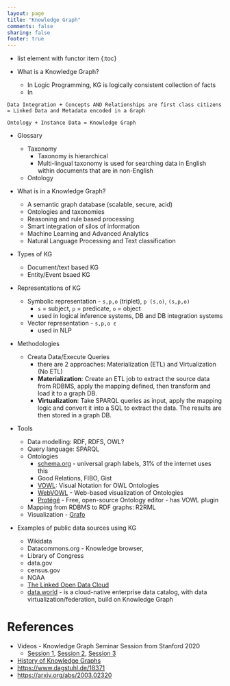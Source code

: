 ```yaml
---
layout: page
title: "Knowledge Graph"
comments: false
sharing: false
footer: true
---
```


* list element with functor item
{:toc}


* What is a Knowledge Graph?
    * In Logic Programming, KG is logically consistent collection of facts
    * In 

```
Data Integration + Concepts AND Relationships are first class citizens = Linked Data and Metadata encoded in a Graph
```

```
Ontology + Instance Data = Knowledge Graph
```
* Glossary
    * Taxonomy
        * Taxonomy is hierarchical
        * Multi-lingual taxonomy is used for searching data in English within documents that are in non-English 
    * Ontology

* What is in a Knowledge Graph?
    * A semantic graph database (scalable, secure, acid) 
    * Ontologies and taxonomies
    * Reasoning and rule based processing
    * Smart integration of silos of information
    * Machine Learning and Advanced Analytics
    * Natural Language Processing and Text classification
* Types of KG
    * Document/text based KG
    * Entity/Event bsaed KG
* Representations of KG
    * Symbolic representation - `s,p,o` (triplet), `p (s,o)`, `(s,p,o)`
        * `s` = subject, `p` = predicate, `o` = object
        * used in logical inference systems, DB and DB integration systems
    * Vector representation - `s,p,o ε `
        * used in NLP
* Methodologies
    * Creata Data/Execute Queries
        * there are 2 approaches: Materialization (ETL) and Virtualization (No ETL)
        * __Materialization__: Create an ETL job to extract the source data from RDBMS, apply the mapping defined, then transform and load it to a graph DB.
        * __Virtualization__: Take SPARQL queries as input, apply the mapping logic and convert it into a SQL to extract the data. The results are then stored in a graph DB.
* Tools
    * Data modelling: RDF, RDFS, OWL?
    * Query language: SPARQL
    * Ontologies
        * [schema.org](https://schema.org) - universal graph labels, 31% of the internet uses this
        * Good Relations, FIBO, Gist
        * [VOWL](http://vowl.visualdataweb.org): Visual Notation for OWL Ontologies
        * [WebVOWL](http://vowl.visualdataweb.org/webvowl.html) - Web-based visualization of Ontologies
        * [Protégé](https://protege.stanford.edu) - Free, open-source Ontology editor - has VOWL plugin
    * Mapping from RDBMS to RDF graphs: R2RML
    * Visualization - [Grafo](https://gra.fo)
* Examples of public data sources using KG
    * Wikidata
    * Datacommons.org - Knowledge browser, 
    * Library of Congress
    * data.gov
    * census.gov
    * NOAA
    * [The Linked Open Data Cloud](https://lod-cloud.net)
    * [data.world](https://data.world) - is a cloud-native enterprise data catalog, with data virtualization/federation, build on Knowledge Graph


# References

* Videos - Knowledge Graph Seminar Session from Stanford 2020
    * [Session 1](https://www.youtube.com/watch?v=bvwjG-3qAmY&ab_channel=VinayKChaudhri), [Session 2](https://www.youtube.com/watch?v=ZWM-Dlw3VCM), [Session 3](https://www.youtube.com/watch?v=5RXVorAglVc)
* [History of Knowledge Graphs](https://knowledgegraph.today)
* https://www.dagstuhl.de/18371
* https://arxiv.org/abs/2003.02320